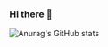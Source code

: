 ### Hi there 👋

![Anurag's GitHub stats](https://github-readme-stats.vercel.app/api?username=Rody347&show_icons=true&theme=radical)
